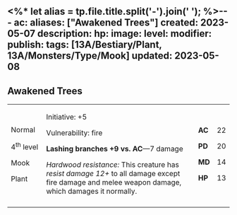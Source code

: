 <%* let alias = tp.file.title.split('-').join(' '); %>---
ac: 
aliases: ["Awakened Trees"]
created: 2023-05-07
description: 
hp: 
image: 
level: 
modifier: 
publish: 
tags: [13A/Bestiary/Plant, 13A/Monsters/Type/Mook]
updated: 2023-05-08
---

## Awakened Trees

<table>
<colgroup>
<col style="width: 16%" />
<col style="width: 72%" />
<col style="width: 5%" />
<col style="width: 5%" />
</colgroup>
<tbody>
<tr class="odd">
<td><p>Normal</p>
<p>4<sup>th</sup> level</p>
<p>Mook</p>
<p>Plant</p></td>
<td><p>Initiative: +5</p>
<p>Vulnerability: fire</p>
<p><strong>Lashing branches +9 vs. AC</strong>—7 damage</p>
<p><em>Hardwood resistance:</em> This creature has <em>resist damage
12+</em> to all damage except fire damage and melee weapon damage, which
damages it normally.</p></td>
<td><p><strong>AC</strong></p>
<p><strong>PD</strong></p>
<p><strong>MD</strong></p>
<p><strong>HP</strong></p></td>
<td><p>22</p>
<p>20</p>
<p>14</p>
<p>13</p></td>
</tr>
<tr class="even">
<td></td>
<td></td>
<td></td>
<td></td>
</tr>
</tbody>
</table>
